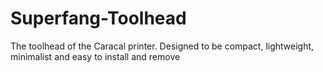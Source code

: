 # Superfang-Toolhead
The toolhead of the Caracal printer. Designed to be compact, lightweight, minimalist and easy to install and remove 
